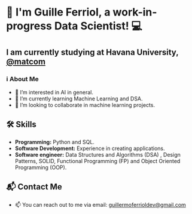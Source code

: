 # 👋 I'm Guille Ferriol, a work-in-progress Data Scientist! 💻

## I am currently studying at Havana University, [@matcom](@matcom)

###  ℹ️ About Me
- 👀 I’m interested in AI in general.
- 🌱 I’m currently learning Machine Learning and DSA.
- 💞️ I’m looking to collaborate in machine learning projects.

## 🛠️ Skills
- **Programming:** Python and SQL.
- **Software Development:** Experience in creating applications.
- **Software engineer:** Data Structures and Algorithms (DSA) , Design Patterns, SOLID,  Functional Programming (FP) and Object Oriented Programming (OOP).

## 📬 Contact Me
- 📫 You can reach out to me via email: guillermoferrioldev@gmail.com

<!---
guilleferrioldev/guilleferrioldev is a ✨ special ✨ repository because its `README.md` (this file) appears on your GitHub profile.
You can click the Preview link to take a look at your changes.
--->
